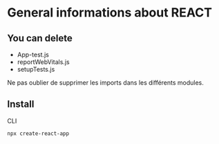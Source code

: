 # General informations about REACT

## You can delete
-   App-test.js
-   reportWebVitals.js
-   setupTests.js

Ne pas oublier de supprimer les imports dans les différents modules.

## Install

CLI

    npx create-react-app
